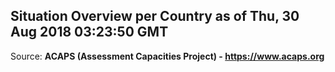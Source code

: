 ## Situation Overview per Country as of Thu, 30 Aug 2018 03:23:50 GMT

Source: **ACAPS (Assessment Capacities Project) - https://www.acaps.org**